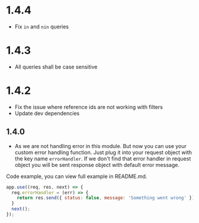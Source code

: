 
# 1.4.4

* Fix ```in``` and ```nin``` queries

# 1.4.3

* All queries shall be case sensitive

# 1.4.2

* Fix the issue where reference ids are not working with filters
* Update dev dependencies

## 1.4.0

* As we are not handling error in this module. But now you can use your custom error handling function. Just plug it into your request object with the key name ```errorHandler```. If we don't find that error handler in request object you will be sent response object with default error message.

Code example, you can view full example in README.md.

```Javascript
app.use((req, res, next) => {
  req.errorHandler = (err) => {
    return res.send({ status: false, message: 'Something went wrong' });
  }
  next();
});
```

